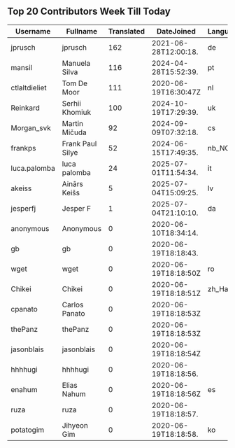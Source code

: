 ## Top 20 Contributors Week Till Today ##
|Username|Fullname|Translated|DateJoined|Language|
|--------|--------|----------|----------|-------|
|jprusch|jprusch|162|2021-06-28T12:00:18.|de|
|mansil|Manuela Silva|116|2024-04-28T15:52:39.|pt|
|ctlaltdieliet|Tom De Moor|111|2020-06-19T16:30:47Z|nl|
|Reinkard|Serhii Khomiuk|100|2024-10-19T17:29:39.|uk|
|Morgan_svk|Martin Mičuda|92|2024-09-09T07:32:18.|cs|
|frankps|Frank Paul Silye|52|2024-06-15T17:49:35.|nb_NO|
|luca.palomba|luca palomba|24|2025-07-01T11:54:34.|it|
|akeiss|Ainārs Keišs|5|2025-07-04T15:09:25.|lv|
|jesperfj|Jesper F|1|2025-07-04T21:10:10.|da|
|anonymous|Anonymous|0|2020-06-10T18:34:14.||
|gb|gb|0|2020-06-19T18:18:43.||
|wget|wget|0|2020-06-19T18:18:50Z|ro|
|Chikei|Chikei|0|2020-06-19T18:18:51Z|zh_Hant|
|cpanato|Carlos Panato|0|2020-06-19T18:18:53Z||
|thePanz|thePanz|0|2020-06-19T18:18:53Z||
|jasonblais|jasonblais|0|2020-06-19T18:18:54Z||
|hhhhugi|hhhhugi|0|2020-06-19T18:18:56.||
|enahum|Elias  Nahum|0|2020-06-19T18:18:56Z|es|
|ruza|ruza|0|2020-06-19T18:18:57.||
|potatogim|Jihyeon Gim|0|2020-06-19T18:18:58.|ko|
